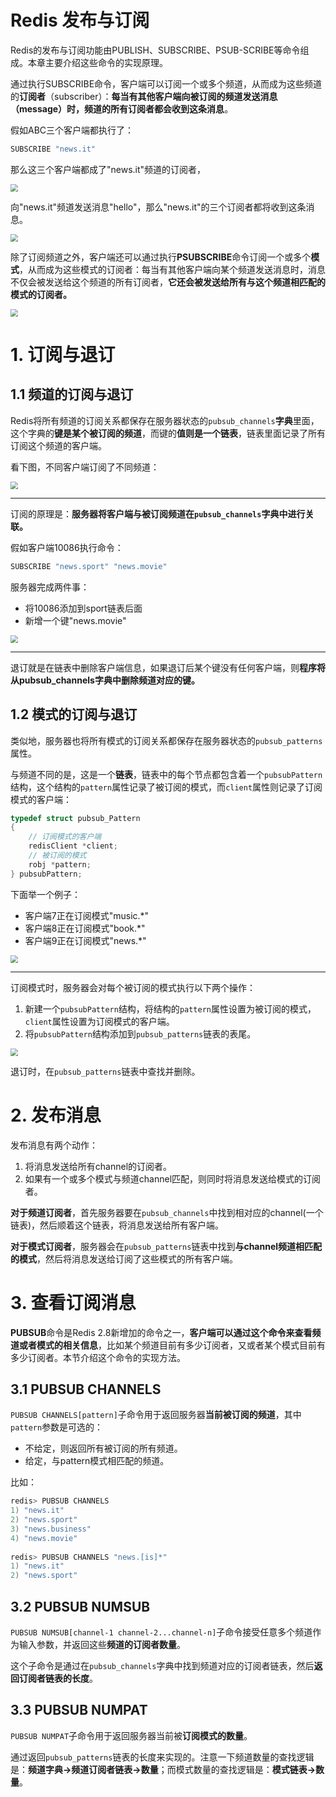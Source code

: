 # Redis 发布与订阅

Redis的发布与订阅功能由PUBLISH、SUBSCRIBE、PSUB-SCRIBE等命令组成。本章主要介绍这些命令的实现原理。<!--more-->

通过执行SUBSCRIBE命令，客户端可以订阅一个或多个频道，从而成为这些频道的**订阅者**（subscriber）：**每当有其他客户端向被订阅的频道发送消息（message）时，频道的所有订阅者都会收到这条消息**。

假如ABC三个客户端都执行了：

```C
SUBSCRIBE "news.it"
```

那么这三个客户端都成了"news.it"频道的订阅者，

<img src="./imgs/20200107125818.png"  style="zoom:75%;display: block; margin: 0px auto; vertical-align: middle;">

向"news.it"频道发送消息"hello"，那么"news.it"的三个订阅者都将收到这条消息。

<img src="./imgs/20200107125901.png"  style="zoom:75%;display: block; margin: 0px auto; vertical-align: middle;">

除了订阅频道之外，客户端还可以通过执行**PSUBSCRIBE**命令订阅一个或多个**模式**，从而成为这些模式的订阅者：每当有其他客户端向某个频道发送消息时，消息不仅会被发送给这个频道的所有订阅者，**它还会被发送给所有与这个频道相匹配的模式的订阅者。**

<img src="./imgs/20200107125956.png"  style="zoom:75%;display: block; margin: 0px auto; vertical-align: middle;">

# 1. 订阅与退订

## 1.1 频道的订阅与退订

Redis将所有频道的订阅关系都保存在服务器状态的`pubsub_channels`**字典**里面，这个字典的**键是某个被订阅的频道**，而键的**值则是一个链表**，链表里面记录了所有订阅这个频道的客户端。

看下图，不同客户端订阅了不同频道：

<img src="./imgs/20200107130819.png"  style="zoom:75%;display: block; margin: 0px auto; vertical-align: middle;">

---

订阅的原理是：**服务器将客户端与被订阅频道在`pubsub_channels`字典中进行关联。**

假如客户端10086执行命令：

```C
SUBSCRIBE "news.sport" "news.movie"
```

服务器完成两件事：

- 将10086添加到sport链表后面
- 新增一个键"news.movie"

<img src="./imgs/20200107131546.png"  style="zoom:75%;display: block; margin: 0px auto; vertical-align: middle;">

---

退订就是在链表中删除客户端信息，如果退订后某个键没有任何客户端，则**程序将从pubsub_channels字典中删除频道对应的键。**

## 1.2 模式的订阅与退订

类似地，服务器也将所有模式的订阅关系都保存在服务器状态的`pubsub_patterns`属性。

与频道不同的是，这是一个**链表**，链表中的每个节点都包含着一个`pubsubPattern`结构，这个结构的`pattern`属性记录了被订阅的模式，而`client`属性则记录了订阅模式的客户端：

```C
typedef struct pubsub_Pattern 
{ 
    // 订阅模式的客户端 
    redisClient *client;
    // 被订阅的模式 
    robj *pattern;
} pubsubPattern;
```

下面举一个例子：

- 客户端7正在订阅模式"music.*"
- 客户端8正在订阅模式"book.*"
- 客户端9正在订阅模式"news.*"

<img src="./imgs/20200107132321.png"  style="zoom:75%;display: block; margin: 0px auto; vertical-align: middle;">

---

订阅模式时，服务器会对每个被订阅的模式执行以下两个操作：

1. 新建一个`pubsubPattern`结构，将结构的`pattern`属性设置为被订阅的模式，`client`属性设置为订阅模式的客户端。
2. 将`pubsubPattern`结构添加到`pubsub_patterns`链表的表尾。

<img src="./imgs/20200107132636.png"  style="zoom:75%;display: block; margin: 0px auto; vertical-align: middle;">

退订时，在`pubsub_patterns`链表中查找并删除。

# 2. 发布消息

发布消息有两个动作：

1. 将消息发送给所有channel的订阅者。
2. 如果有一个或多个模式与频道channel匹配，则同时将消息发送给模式的订阅者。

**对于频道订阅者**，首先服务器要在`pubsub_channels`中找到相对应的channel(一个链表)，然后顺着这个链表，将消息发送给所有客户端。

**对于模式订阅者**，服务器会在`pubsub_patterns`链表中找到**与channel频道相匹配的模式**，然后将消息发送给订阅了这些模式的所有客户端。

# 3. 查看订阅消息

**PUBSUB**命令是Redis 2.8新增加的命令之一，**客户端可以通过这个命令来查看频道或者模式的相关信息**，比如某个频道目前有多少订阅者，又或者某个模式目前有多少订阅者。本节介绍这个命令的实现方法。

## 3.1 PUBSUB CHANNELS

`PUBSUB CHANNELS[pattern]`子命令用于返回服务器**当前被订阅的频道**，其中`pattern`参数是可选的：

- 不给定，则返回所有被订阅的所有频道。
- 给定，与pattern模式相匹配的频道。

比如：

```C
redis> PUBSUB CHANNELS
1) "news.it"
2) "news.sport"
3) "news.business"
4) "news.movie"
    
redis> PUBSUB CHANNELS "news.[is]*"
1) "news.it"
2) "news.sport"
```

## 3.2 PUBSUB NUMSUB

`PUBSUB NUMSUB[channel-1 channel-2...channel-n]`子命令接受任意多个频道作为输入参数，并返回这些**频道的订阅者数量**。

这个子命令是通过在`pubsub_channels`字典中找到频道对应的订阅者链表，然后**返回订阅者链表的长度**。

## 3.3 PUBSUB NUMPAT

`PUBSUB NUMPAT`子命令用于返回服务器当前被**订阅模式的数量**。

通过返回`pubsub_patterns`链表的长度来实现的。注意一下频道数量的查找逻辑是：**频道字典->频道订阅者链表->数量**；而模式数量的查找逻辑是：**模式链表->数量**。

